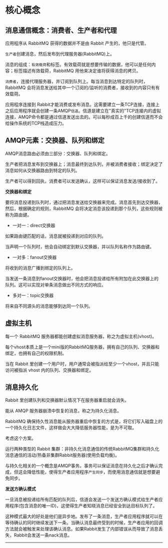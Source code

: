 # 核心概念

##  消息通信概念：消费者、生产者和代理

应用程序从 RabbitMQ 获得的数据并不是由 Rabbit 产生的，他只是代管。

`生产者`创建消息，然后发布到代理服务器(RabbitMQ)上。

消息的组成：`有效载荷`和标签。有效载荷就是想要传输的数据，他可以是任何内容；标签描述有效载荷，RabbitMQ 用他来决定谁将获得消息的拷贝。

`消费者`，连接代理服务器，并订阅到队列上。每当消息到达特定的队列时，RabbitMQ 会将消息发送给其中一个订阅的/监听的消费者，接收到的内容只有有效载荷。

应用程序连接到 Rabbit才能消费或发布消息。这需要建立一条TCP连接，连接上之后应用程序就会创建一条AMQP`信道`。信道是建立在"真实的"TCP连接内的虚拟连接，AMQP命令都是通过信道发送出去的。可以每秒成百上千的创建信道而不会给操作系统的TCP栈造成压力。

##  AMQP元素：交换器、队列和绑定

AMQP消息路由必须由三部分：交换器、队列和绑定。

生产者把消息发布到交换器上；消息最终到达队列，并被消费者接收；绑定决定了消息如何从交换器路由到特定的队列。

生产者可以得到回执，消费者可以发送确认，这样可以保证消息发送/接收到了。

**交换器和绑定**

要将消息投递到队列时，通过把消息发送给交换器来完成。消息首先到达交换器，然后，根据确定的规则，RabbitMQ 会将决定消息该投递到那个队列，这些规则被称为路由键。

- 一对一：direct交换器

如果路由键匹配的话，消息就被投递到对应的队列。

当声明一个队列时，他会自动绑定到默认交换器，并以队列名称作为路由键。

- 一对多：fanout交换器

将收到的消息广播到绑定的队列上。

当发送一条消息到fanout交换器时，他会把消息投递给所有附加在此交换器上的队列。这可以实现对单条消息做出不同方式的响应。

- 多对一：topic交换器

将来自不同源头的消息能够到达同一个队列。

##  虚拟主机

每一个 RabbitMQ 服务器都能创建虚拟消息服务器，称之为虚拟主机(vhost)。

每个vhost本质上是一个mini版的RabbitMQ服务器，拥有自己的队列、交换器和绑定，也拥有自己的权限机制。

当在 Rabbit 里创建一个用户时，用户通常会被指派给至少一个vhost，并且只能访问被指派 vhost 内的队列、交换器和绑定。

##  消息持久化

Rabbit 里创建队列和交换器默认情况下在服务器重启就会消失。

能从 AMQP 服务器崩溃中恢复的消息，称之为持久化消息。

RabbitMQ 确保持久性消息能从服务器重启中恢复的方式是，将它们写入磁盘上的一个持久化日志文件，这样做会大大降低服务器性能，是为不可取。

考虑这个方案。

运行两种类型的 Rabbit 集群：非持久化消息通信的传统RabbitMQ集群和持久化消息通信的活动/热备非集群Rabbit服务器(使用负载均衡)。

与持久化相关的一个概念是AMQP事务。事务可以保证消息在持久化之后才确认完成，但这会降低性能，使得生产者应用程序`产生同步`，而使用消息通信就是想要避免同步。

**发送方确认模式**

一旦消息被投递给所有匹配的队列后，信道会发送一个发送方确认模式给生产者应用程序(包含消息的唯一ID)，这使得生产者知晓消息已经安全到达目标队列了。

这种模式最大的好处是他们是异步地。发布了一条消息，生产者应用程序就可以在等待确认的同时继续发送下一条。当确认消息最终受到的时候，生产者应用的回调方法就会被触发来处理该确认消息。如果Rabbit发生了内部错误从而导致了消息丢失，Rabbit会发送一条nack消息。

----